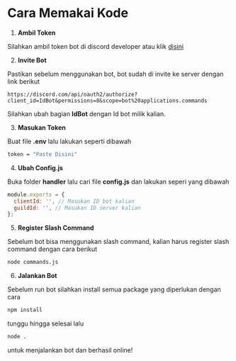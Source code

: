 # Cara Memakai Kode
1. **Ambil Token**

Silahkan ambil token bot di discord developer atau klik [disini](https://discord.com/developers/applications)

2. **Invite Bot**

Pastikan sebelum menggunakan bot, bot sudah di invite ke server dengan link berikut
```
https://discord.com/api/oauth2/authorize?client_id=IdBot&permissions=8&scope=bot%20applications.commands
```
Silahkan ubah bagian **IdBot** dengan Id bot milik kalian.

3. **Masukan Token**

Buat file **.env** lalu lakukan seperti dibawah
```bash
token = "Paste Disini"
```

4. **Ubah Config.js**

Buka folder **handler** lalu cari file **config.js** dan lakukan seperi yang dibawah
```js
module.exports = {
  clientId: '', // Masukan ID bot kalian
  guildId: '', // Masukan ID server kalian
};
```

5. **Register Slash Command**

Sebelum bot bisa menggunakan slash command, kalian harus register slash command dengan cara berikut
```bash
node commands.js
```

6. **Jalankan Bot**

Sebelum run bot silahkan install semua package yang diperlukan dengan cara
```bash
npm install
```
tunggu hingga selesai lalu
```bash
node .
```
untuk menjalankan bot dan berhasil online!
